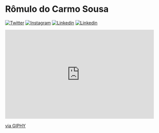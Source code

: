 # Rômulo do Carmo Sousa

[![Twitter](https://img.shields.io/badge/TWITTER-1DA1F2?logo=twitter&logoColor=ffffff&style=for-the-badge)](https://twitter.com/metatron_br)
[![Instagram](https://img.shields.io/badge/INSTAGRAM-E4405F?logo=instagram&logoColor=ffffff&style=for-the-badge)](https://www.instagram.com/romulo_1997/)
[![Linkedin](https://img.shields.io/badge/LINKEDIN-0A66C2?logo=linkedin&logoColor=ffffff&style=for-the-badge)](https://www.linkedin.com/in/romulo-sousa-dev)
[![Linkedin](https://img.shields.io/badge/WHATSAPP-25D366?logo=whatsapp&logoColor=ffffff&style=for-the-badge)](https://wa.me/5592995253117)

<iframe src="https://giphy.com/embed/l2QE6znHVshMqR5ba" width="480" height="288" frameBorder="0" class="giphy-embed" allowFullScreen></iframe><p><a href="https://giphy.com/gifs/street-fighter-ryu-l2QE6znHVshMqR5ba">via GIPHY</a></p>
